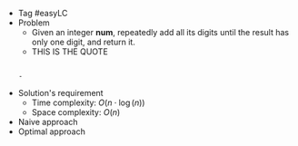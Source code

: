 - Tag #easyLC
- Problem
	- Given an integer **num**, repeatedly add all its digits until the result has only one digit, and return it.
	- THIS IS THE QUOTE
		```pythoon
		
	```
	- 
- Solution's requirement
	- Time complexity: $O(n \cdot \log(n))$
	- Space complexity: $O(n)$
- Naive approach
- Optimal approach

